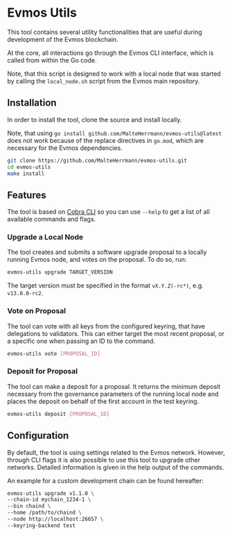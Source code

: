 # Evmos Utils

This tool contains several utility functionalities that are useful during
development of the Evmos blockchain. 

At the core, all interactions go through the Evmos CLI interface, which is
called from within the Go code.

Note, that this script is designed to work with a local node that was
started by calling the `local_node.sh` script from the Evmos main repository.

## Installation

In order to install the tool, clone the source and install locally.

Note, that using `go install github.com/MalteHerrmann/evmos-utils@latest`
does not work because of the replace directives in `go.mod`,
which are necessary for the Evmos dependencies.

```bash
git clone https://github.com/MalteHerrmann/evmos-utils.git
cd evmos-utils
make install
```

## Features

The tool is based on [Cobra CLI](https://github.com/spf13/cobra) so you can use
`--help` to get a list of all available commands and flags.

### Upgrade a Local Node

The tool creates and submits a software upgrade proposal to a locally running Evmos node,
and votes on the proposal. To do so, run:

```bash
evmos-utils upgrade TARGET_VERSION
```

The target version must be specified in the format `vX.Y.Z(-rc*)`, e.g. `v13.0.0-rc2`.

### Vote on Proposal

The tool can vote with all keys from the configured keyring, that have delegations
to validators. This can either target the most recent proposal, or a specific one when
passing an ID to the command.

```bash
evmos-utils vote [PROPOSAL_ID]
```

### Deposit for Proposal

The tool can make a deposit for a proposal.
It returns the minimum deposit necessary from the governance parameters of the running local node
and places the deposit on behalf of the first account in the test keyring.

```bash
evmos-utils deposit [PROPOSAL_ID]
```

## Configuration

By default, the tool is using settings related to the Evmos network.
However, through CLI flags it is also possible to use this tool to upgrade other networks.
Detailed information is given in the help output of the commands.

An example for a custom development chain can be found hereafter:

```bash
evmos-utils upgrade v1.1.0 \
--chain-id mychain_1234-1 \
--bin chaind \
--home /path/to/chaind \
--node http://localhost:26657 \
--keyring-backend test
```
